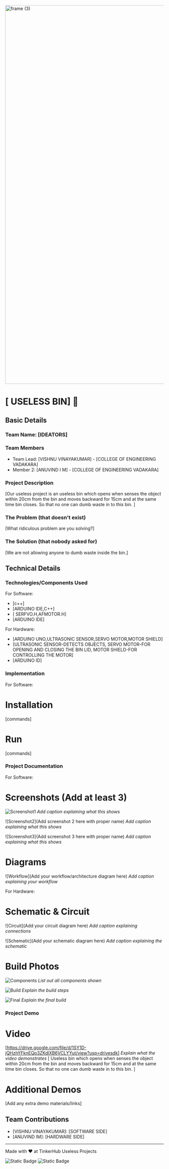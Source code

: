 <img width="3188" height="1202" alt="frame (3)" src="https://github.com/user-attachments/assets/517ad8e9-ad22-457d-9538-a9e62d137cd7" />


# [ USELESS BIN] 🎯


## Basic Details
### Team Name: [IDEATORS]


### Team Members
- Team Lead: [VISHNU VINAYAKUMAR] - [COLLEGE OF ENGINEERING VADAKARA]
- Member 2: [ANUVIND I M] - [COLLEGE OF ENGINEERING VADAKARA]
  

### Project Description
[Our useless project is an useless bin which opens when senses the object within 20cm from the bin and moves backward for 15cm and at the same time bin closes. So that no one can dumb waste in to this bin. ]

### The Problem (that doesn't exist)
[What ridiculous problem are you solving?]

### The Solution (that nobody asked for)
[We are not allowing anyone to dumb waste inside the bin.]

## Technical Details
### Technologies/Components Used
For Software:
- [c++]
- [ARDUINO IDE,C++]
- [ SERFVO.H,AFMOTOR.H]
- [ARDUINO IDE]

For Hardware:
- [ARDUINO UNO,ULTRASONIC SENSOR,SERVO MOTOR,MOTOR SHIELD]
- [ULTRASONIC SENSOR-DETECTS OBJECTS, SERVO MOTOR-FOR OPENING AND CLOSING THE BIN LID, MOTOR SHIELD-FOR CONTROLLING THE MOTOR]
- [ARDUINO ID]

### Implementation
For Software:
# Installation
[commands]

# Run
[commands]

### Project Documentation
For Software:

# Screenshots (Add at least 3)
![Screenshot1](https://drive.google.com/file/d/1edqzZ785HcGm6KseXt1MMpyzEqpoM8y0/view?usp=drivesdk)
*Add caption explaining what this shows*

![Screenshot2](Add screenshot 2 here with proper name)
*Add caption explaining what this shows*

![Screenshot3](Add screenshot 3 here with proper name)
*Add caption explaining what this shows*

# Diagrams
![Workflow](Add your workflow/architecture diagram here)
*Add caption explaining your workflow*

For Hardware:

# Schematic & Circuit
![Circuit](Add your circuit diagram here)
*Add caption explaining connections*

![Schematic](Add your schematic diagram here)
*Add caption explaining the schematic*

# Build Photos
![Components](https://drive.google.com/file/d/1-8-waiTrgYX_Gdo2Aecc3r2H0a_aCOaV/view?usp=drivesdk)
*List out all components shown*

![Build](https://drive.google.com/file/d/1cJHF__rZkHOMBilG7ZQuL5SseyPOQ2_N/view?usp=drivesdk)
*Explain the build steps*

![Final](https://drive.google.com/file/d/1SbIC2QvkVxjtuJeFQDh3f_oBPv91Okia/view?usp=drivesdk)
*Explain the final build*

### Project Demo
# Video
[https://drive.google.com/file/d/1SY1D-jQHzhYFknEQp3ZKdlXB6VCLYYut/view?usp=drivesdk]
*Explain what the video demonstrates*
[ Useless bin which opens when senses the object within 20cm from the bin and moves backward for 15cm and at the same time bin closes. So that no one can dumb waste in to this bin. ]

# Additional Demos
[Add any extra demo materials/links]

## Team Contributions
- [VISHNU VINAYAKUMAR]: [SOFTWARE SIDE]
- [ANUVIND IM]: [HARDWARE SIDE]


---
Made with ❤️ at TinkerHub Useless Projects 

![Static Badge](https://img.shields.io/badge/TinkerHub-24?color=%23000000&link=https%3A%2F%2Fwww.tinkerhub.org%2F)
![Static Badge](https://img.shields.io/badge/UselessProjects--25-25?link=https%3A%2F%2Fwww.tinkerhub.org%2Fevents%2FQ2Q1TQKX6Q%2FUseless%2520Projects)
